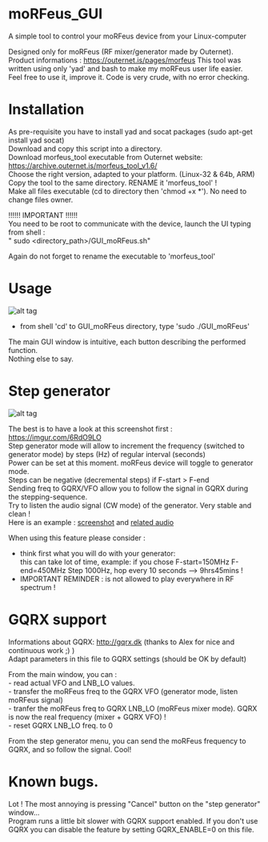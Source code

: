 # moRFeus_GUI

A simple tool to control your moRFeus device from your Linux-computer 

Designed only for moRFeus (RF mixer/generator made by Outernet).  
Product informations : https://outernet.is/pages/morfeus 
This tool was written using only 'yad' and bash to make my moRFeus user life easier.  
Feel free to use it, improve it. Code is very crude, with no error checking.  

Installation  
============

As pre-requisite you have to install yad and socat packages (sudo apt-get install yad socat)  
Download and copy this script into a directory.  
Download morfeus_tool executable from Outernet website: https://archive.outernet.is/morfeus_tool_v1.6/  
      Choose the right version, adapted to your platform.  (Linux-32 & 64b, ARM)    
      Copy the tool to the same directory. RENAME it 'morfeus_tool' !  
      Make all files executable (cd to directory then 'chmod +x *'). No need to change files owner. 
 

!!!!!! IMPORTANT !!!!!!  
You need to be root to communicate with the device, launch the UI typing from shell :   
  " sudo <directory_path>/GUI_moRFeus.sh"  

 Again do not forget to rename the executable to 'morfeus_tool'  

Usage  
=====

![alt tag](https://imgur.com/UDjTAgM)  

- from shell 'cd' to GUI_moRFeus directory, type 'sudo ./GUI_moRFeus'  

The main GUI window is intuitive, each button describing the performed function.  
Nothing else to say.  

Step generator
==============

![alt tag](https://imgur.com/jfAnnqX)  

The best is to have a look at this screenshot first : https://imgur.com/6RdO9LO   
Step generator mode will allow to increment the frequency (switched to generator mode) by steps (Hz) of regular interval (seconds)  
Power can be set at this moment. moRFeus device will toggle to generator mode.  
Steps can be negative (decremental steps) if F-start > F-end  
Sending freq to GQRX/VFO allow you to follow the signal in GQRX during the stepping-sequence.  
Try to listen the audio signal (CW mode) of the generator. Very stable and clean !  
Here is an example : [screenshot](https://imgur.com/vmZoEP2) and [related audio](https://vocaroo.com/i/s0efbrP0W1cP)

When using this feature please consider : 
- think first what you will do with your generator:  
  this can take lot of time, example: if you chose F-start=150MHz F-end=450MHz Step 1000Hz, hop every 10 seconds --> 9hrs45mins !  
- IMPORTANT REMINDER : is not allowed to play everywhere in RF spectrum !  


GQRX support  
============
Informations about GQRX: http://gqrx.dk (thanks to Alex for nice and continuous work ;) )  
 Adapt parameters in this file to GQRX settings (should be OK by default)  
 
 From the main window, you can :  
	- read actual  VFO and LNB_LO values.  
	- transfer the moRFeus freq to the GQRX VFO (generator mode, listen moRFeus signal)  
	- tranfer the moRFeus freq to GQRX LNB_LO (moRFeus mixer mode). GQRX is now the real frequency (mixer + GQRX VFO) !  
	- reset GQRX LNB_LO freq. to 0 
	  
 
 From the step generator menu, you can send the moRFeus frequency to GQRX, and so follow the signal. Cool!  


Known bugs.  
===========
Lot ! 
The most annoying is pressing "Cancel" button on the "step generator" window...  
Program runs a little bit slower with GQRX support enabled. If you don't use GQRX you can disable the feature by setting
GQRX_ENABLE=0 on this file.  


